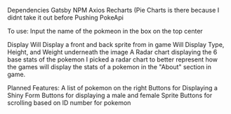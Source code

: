 Dependencies 
  Gatsby
  NPM
  Axios
  Recharts
  (Pie Charts is there because I didnt take it out before Pushing
  PokeApi
  
To use:
  Input the name of the pokmeon in the box on the top center
  
Display
  Will Display a front and back sprite from in game
  Will Display Type, Height, and Weight underneath the image
  A Radar chart displaying the 6 base stats of the pokemon
    I picked a radar chart to better represent how the games will display the stats of a pokemon in the "About" section in game.
   
 Planned Features:
  A list of pokemon on the right
  Buttons for Displaying a Shiny Form
  Buttons for displaying a male and female Sprite
  Buttons for scrolling based on ID number for pokemon  
